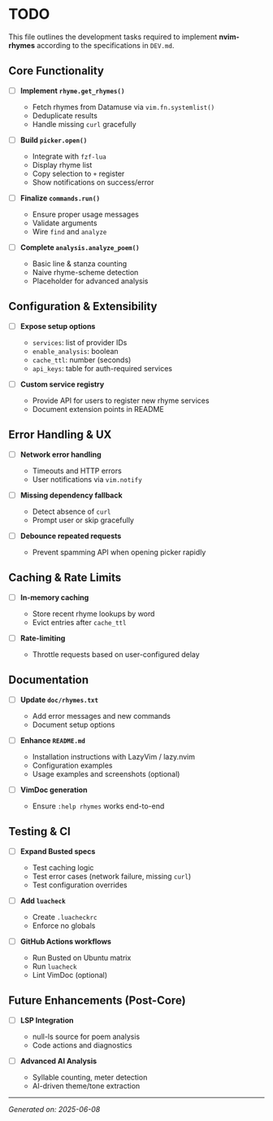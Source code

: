 # TODO

This file outlines the development tasks required to implement **nvim-rhymes** according to the specifications in `DEV.md`.

## Core Functionality

- [ ] **Implement `rhyme.get_rhymes()`**
  - Fetch rhymes from Datamuse via `vim.fn.systemlist()`
  - Deduplicate results
  - Handle missing `curl` gracefully

- [ ] **Build `picker.open()`**
  - Integrate with `fzf-lua`
  - Display rhyme list
  - Copy selection to `+` register
  - Show notifications on success/error

- [ ] **Finalize `commands.run()`**
  - Ensure proper usage messages
  - Validate arguments
  - Wire `find` and `analyze`

- [ ] **Complete `analysis.analyze_poem()`**
  - Basic line & stanza counting
  - Naive rhyme-scheme detection
  - Placeholder for advanced analysis

## Configuration & Extensibility

- [ ] **Expose setup options**
  - `services`: list of provider IDs
  - `enable_analysis`: boolean
  - `cache_ttl`: number (seconds)
  - `api_keys`: table for auth-required services

- [ ] **Custom service registry**
  - Provide API for users to register new rhyme services
  - Document extension points in README

## Error Handling & UX

- [ ] **Network error handling**
  - Timeouts and HTTP errors
  - User notifications via `vim.notify`

- [ ] **Missing dependency fallback**
  - Detect absence of `curl`
  - Prompt user or skip gracefully

- [ ] **Debounce repeated requests**
  - Prevent spamming API when opening picker rapidly

## Caching & Rate Limits

- [ ] **In-memory caching**
  - Store recent rhyme lookups by word
  - Evict entries after `cache_ttl`

- [ ] **Rate-limiting**
  - Throttle requests based on user-configured delay

## Documentation

- [ ] **Update `doc/rhymes.txt`**
  - Add error messages and new commands
  - Document setup options

- [ ] **Enhance `README.md`**
  - Installation instructions with LazyVim / lazy.nvim
  - Configuration examples
  - Usage examples and screenshots (optional)

- [ ] **VimDoc generation**
  - Ensure `:help rhymes` works end-to-end

## Testing & CI

- [ ] **Expand Busted specs**
  - Test caching logic
  - Test error cases (network failure, missing `curl`)
  - Test configuration overrides

- [ ] **Add `luacheck`**
  - Create `.luacheckrc`
  - Enforce no globals

- [ ] **GitHub Actions workflows**
  - Run Busted on Ubuntu matrix
  - Run `luacheck`
  - Lint VimDoc (optional)

## Future Enhancements (Post-Core)

- [ ] **LSP Integration**
  - null-ls source for poem analysis
  - Code actions and diagnostics

- [ ] **Advanced AI Analysis**
  - Syllable counting, meter detection
  - AI-driven theme/tone extraction

---

*Generated on: 2025-06-08*
